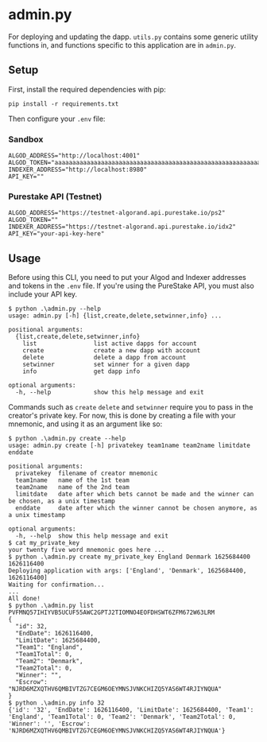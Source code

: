 # admin.py

For deploying and updating the dapp. `utils.py` contains some generic utility functions in, and functions specific to this application are in `admin.py`.

## Setup

First, install the required dependencies with pip:

```
pip install -r requirements.txt
```

Then configure your `.env` file:

### Sandbox

```
ALGOD_ADDRESS="http://localhost:4001"
ALGOD_TOKEN="aaaaaaaaaaaaaaaaaaaaaaaaaaaaaaaaaaaaaaaaaaaaaaaaaaaaaaaaaaaaaaaa"
INDEXER_ADDRESS="http://localhost:8980"
API_KEY=""
```

### Purestake API (Testnet)

```
ALGOD_ADDRESS="https://testnet-algorand.api.purestake.io/ps2"
ALGOD_TOKEN=""
INDEXER_ADDRESS="https://testnet-algorand.api.purestake.io/idx2"
API_KEY="your-api-key-here"
```

## Usage

Before using this CLI, you need to put your Algod and Indexer addresses and tokens in the `.env` file. If you're using the PureStake API, you must also include your API key.

```
$ python .\admin.py --help
usage: admin.py [-h] {list,create,delete,setwinner,info} ...

positional arguments:
  {list,create,delete,setwinner,info}
    list                list active dapps for account
    create              create a new dapp with account
    delete              delete a dapp from account
    setwinner           set winner for a given dapp
    info                get dapp info

optional arguments:
  -h, --help            show this help message and exit
```

Commands such as `create` `delete` and `setwinner` require you to pass in the creator's private key. For now, this is done by creating a file with your mnemonic, and using it as an argument like so:

```
$ python .\admin.py create --help
usage: admin.py create [-h] privatekey team1name team2name limitdate enddate

positional arguments:
  privatekey  filename of creator mnemonic
  team1name   name of the 1st team
  team2name   name of the 2nd team
  limitdate   date after which bets cannot be made and the winner can be chosen, as a unix timestamp
  enddate     date after which the winner cannot be chosen anymore, as a unix timestamp

optional arguments:
  -h, --help  show this help message and exit
$ cat my_private_key
your twenty five word mnemonic goes here ...
$ python .\admin.py create my_private_key England Denmark 1625684400 1626116400
Deploying application with args: ['England', 'Denmark', 1625684400, 1626116400]
Waiting for confirmation...
...
All done!
$ python .\admin.py list PVFMNQ57IHIYVB5UCUF55AWC2GPTJ2TIOMNO4EOFDHSWT6ZFM672W63LRM
{
  "id": 32,
  "EndDate": 1626116400,
  "LimitDate": 1625684400,
  "Team1": "England",
  "Team1Total": 0,
  "Team2": "Denmark",
  "Team2Total": 0,
  "Winner": "",
  "Escrow": "NJRD6MZXQTHV6QMBIVTZG7CEGM6OEYMNSJVNKCHIZQ5YAS6WT4RJIYNQUA"
}
$ python .\admin.py info 32
{'id': '32', 'EndDate': 1626116400, 'LimitDate': 1625684400, 'Team1': 'England', 'Team1Total': 0, 'Team2': 'Denmark', 'Team2Total': 0, 'Winner': '', 'Escrow': 'NJRD6MZXQTHV6QMBIVTZG7CEGM6OEYMNSJVNKCHIZQ5YAS6WT4RJIYNQUA'}
```
